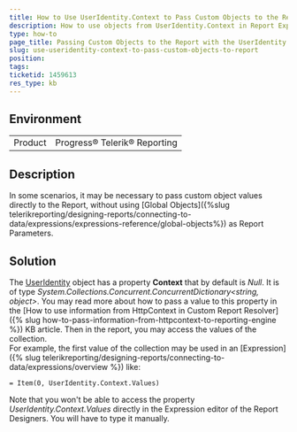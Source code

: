 ```yaml
---
title: How to Use UserIdentity.Context to Pass Custom Objects to the Report
description: How to use objects from UserIdentity.Context in Report Expressions
type: how-to
page_title: Passing Custom Objects to the Report with the UserIdentity.Context
slug: use-useridentity-context-to-pass-custom-objects-to-report
position: 
tags: 
ticketid: 1459613
res_type: kb
---
```


## Environment
<table>
	<tbody>
		<tr>
			<td>Product</td>
			<td>Progress® Telerik® Reporting</td>
		</tr>
	</tbody>
</table>


## Description
In some scenarios, it may be necessary to pass custom object values directly to the Report, without using 
[Global Objects]({%slug telerikreporting/designing-reports/connecting-to-data/expressions/expressions-reference/global-objects%}) as Report Parameters.

## Solution
The [UserIdentity](/api/telerik.reporting.processing.useridentity) object has a property __Context__ that by default is _Null_. 
It is of type _System.Collections.Concurrent.ConcurrentDictionary<string, object>_. You may read more about how to pass a value to 
this property in the 
[How to use information from HttpContext in Custom Report Resolver]({% slug how-to-pass-information-from-httpcontext-to-reporting-engine %}) 
KB article. Then in the report, you may access the values of the collection.  
For example, the first value of the collection may be used in an [Expression]({% slug telerikreporting/designing-reports/connecting-to-data/expressions/overview %}) like:
```
= Item(0, UserIdentity.Context.Values)
```
Note that you won't be able to access the property _UserIdentity.Context.Values_ directly in the Expression editor of 
the Report Designers. You will have to type it manually.
